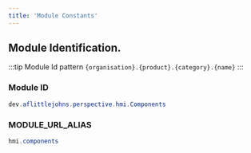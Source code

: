 ```yaml
---
title: 'Module Constants'
---
```


## Module Identification.

:::tip Module Id pattern
`{organisation}.{product}.{category}.{name}`
:::

### Module ID

```java
dev.aflittlejohns.perspective.hmi.Components
```

### MODULE_URL_ALIAS

```java
hmi.components
```
